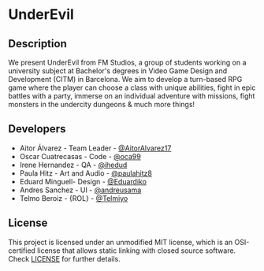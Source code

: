 # UnderEvil

## Description

We present UnderEvil from FM Studios, a group of students working on a university subject at Bachelor's degrees in Video Game Design and Development (CITM) in Barcelona. We aim to develop a turn-based RPG game where the player can choose a class with unique abilities, fight in epic battles with a party, immerse on an individual adventure with missions, fight monsters in the undercity dungeons & much more things!

## Developers

* Aitor Álvarez - Team Leader - [@AitorAlvarez17](https://github.com/AitorAlvarez17)
* Oscar Cuatrecasas - Code - [@oca99](https://github.com/OCA99)
* Irene Hernandez - QA - [@ihedud](https://github.com/ihedud)
* Paula Hitz - Art and Audio - [@paulahitz8](https://github.com/paulahitz8)
* Eduard Minguell- Design - [@Eduardiko](https://github.com/Eduardiko)
* Andres Sanchez - UI - [@andreusama](https://github.com/andreusama)
* Telmo Beroiz - {ROL} - [@Telmiyo](https://github.com/Telmiyo)

## License

This project is licensed under an unmodified MIT license, which is an OSI-certified license that allows static linking with closed source software. Check [LICENSE](LICENSE) for further details.
